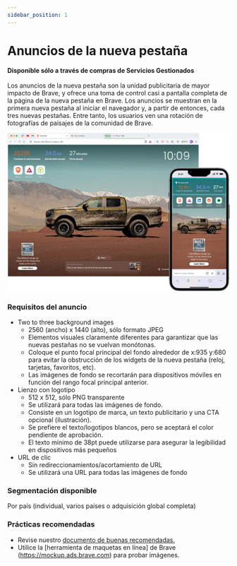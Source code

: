 ```yaml
---
sidebar_position: 1
---
```


# Anuncios de la nueva pestaña

**Disponible sólo a través de compras de Servicios Gestionados** <br /><br />
Los anuncios de la nueva pestaña son la unidad publicitaria de mayor impacto de Brave, y ofrece una toma de control casi a pantalla completa de la página de la nueva pestaña en Brave. Los anuncios se muestran en la primera nueva pestaña al iniciar el navegador y, a partir de entonces, cada tres nuevas pestañas. Entre tanto, los usuarios ven una rotación de fotografías de paisajes de la comunidad de Brave.

![NTT.png](/img/NTT.png)

### Requisitos del anuncio

- Two to three background images
  - 2560 (ancho) x 1440 (alto), sólo formato JPEG
  - Elementos visuales claramente diferentes para garantizar que las nuevas pestañas no se vuelvan monótonas.
  - Coloque el punto focal principal del fondo alrededor de x:935 y:680 para evitar la obstrucción de los widgets de la nueva pestaña (reloj, tarjetas, favoritos, etc).
  - Las imágenes de fondo se recortarán para dispositivos móviles en función del rango focal principal anterior.
- Lienzo con logotipo
  - 512 x 512, sólo PNG transparente
  - Se utilizará para todas las imágenes de fondo.
  - Consiste en un logotipo de marca, un texto publicitario y una CTA opcional (ilustración).
  - Se prefiere el texto/logotipos blancos, pero se aceptará el color pendiente de aprobación.
  - El texto mínimo de 38pt puede utilizarse para asegurar la legibilidad en dispositivos más pequeños
- URL de clic
  - Sin redireccionamientos/acortamiento de URL
  - Se utilizará una URL para todas las imágenes de fondo

### Segmentación disponible

Por país (individual, varios países o adquisición global completa)

### Prácticas recomendadas

- Revise nuestro [documento de buenas recomendadas.](https://drive.google.com/file/d/1-3YtHvFeqLbWc243dlffy4TIFUkx4w7i/view?usp=drive_link)
- Utilice la [herramienta de maquetas en línea] de Brave (https://mockup.ads.brave.com) para probar imágenes.
